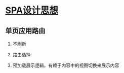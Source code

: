 # [SPA设计思想](https://www.cnblogs.com/shcrk/p/9286768.html)

## 单页应用路由

1. 不刷新

2. 路由选择

3. 预加载展示逻辑，有赖于内容中的视图切换来展示内容